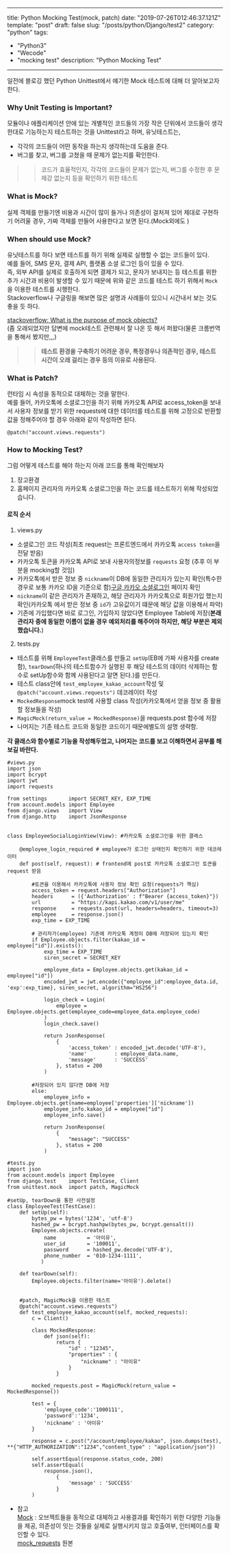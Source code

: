---
title: Python Mocking Test(mock, patch)
date: "2019-07-26T012:46:37.121Z"
template: "post"
draft: false
slug: "/posts/python/Django/test2"
category: "python"
tags:
  - "Python3"
  - "Wecode"
  - "mocking test"
description: "Python Mocking Test"

------

일전에 블로깅 했던 Python Unittest에서 얘기한 Mock 테스트에 대해 더 알아보고자 한다.

### Why Unit Testing is Important?
모듈이나 애플리케이션 안에 있는 개별적인 코드들의 가장 작은 단위에서 코드들이 생각한대로 기능하는지 테스트하는 것을 Unittest라고 하며, 유닛테스트는,  
* 각각의 코드들이 어떤 동작을 하는지 생각하는데 도움을 준다.
* 버그를 찾고, 버그를 고쳤을 때 문제가 없는지를 확인한다.

>> 코드가 효율적인지, 각각의 코드들이 문제가 없는지, 버그를 수정한 후 문제강 없는지 등을 확인하기 위한 테스트

### What is Mock?

실제 객체를 만들기엔 비용과 시간이 많이 들거나 의존성이 걸처져 있어 제대로 구현하기 어려울 경우, 가짜 객체를 만들어 사용한다고 보면 된다.(Mock외에도 )

### When should use Mock?  
유닛테스트를 하다 보면 테스트를 하기 위해 실제로 실행할 수 없는 코드들이 있다.   
예를 들어, SMS 문자, 결제 API, 플랫폼 소셜 로그인 등이 있을 수 있다.  
즉, 외부 API를 실제로 호출하게 되면 결제가 되고, 문자가 보내지는 등 테스트를 위한 추가 시간과 비용이 발생할 수 있기 때문에 위와 같은 코드를 테스트 하기 위해서 `Mock`을 이용한 테스트를 시행한다.   
Stackoverflow나 구글링을 해보면 많은 설명과 사례들이 있으니 시간내서 보는 것도 좋을 듯 하다.

[stackoverflow: What is the purpose of mock objects?](https://stackoverflow.com/questions/3622455/what-is-the-purpose-of-mock-objects)  
(좀 오래되었지만 답변에 mock테스트 관련해서 잘 나온 듯 해서 퍼왔다(물론 크롬번역을 통해서 봤지만,,,)

>> **테스트 환경을 구축하기 어려운 경우, 특정경우나 의존적인 경우, 테스트 시간이 오래 걸리는 경우 등의 이유로 사용된다.**

### What is Patch?

런타임 시 속성을 동적으로 대체하는 것을 말한다.  
예를 들어, 카카오톡에 소셜로그인을 하기 위해 카카오톡 API로 access_token을 보내서 사용자 정보를 받기 위한 requests에 대한 데이터를 테스트를 위해 고정으로 반환할 값을 정해주어야 할 경우 아래와 같이 작성하면 된다.

`@patch("account.views.requests")`  

### How to Mocking Test?

그럼 어떻게 테스트를 해야 하는지 아래 코드를 통해 확인해보자
1. 장고환경  
2. 홈페이지 관리자의 카카오톡 소셜로그인을 하는 코드를 테스트하기 위해 작성되었습니다.

#### 로직 순서
1. views.py
* 소셜로그인 코드 작성(최초 request는 프론트엔드에서 카카오톡 `access token`을 전달 받음)
* 카카오톡 토큰을 카카오톡 API로 보내 사용자의정보를 `requests` 요청 (추후 이 부분을 mocking할 것임)
* 카카오톡에서 받은 정보 중 `nickname`이 DB에 동일한 관리자가 있는지 확인(특수한 경우로 보통 카카오 ID을 기준으로 함)[구글,카카오 소셜로그인](https://koreanblacklee.github.io/posts/djangsociallogin/) 페이지 확인
* `nickname`이 같은 관리자가 존재하고, 해당 관리자가 카카오톡으로 회원가입 했는지 확인(카카오톡 에서 받은 정보 중 `id`가 고유값이기 떄문에 해당 값을 이용해서 파악)
* 기존에 가입했다면 바로 로그인, 가입하지 않았다면 Employee Table에 저장(**본래 관리자 중에 동일한 이름이 없을 경우 예외처리를 해주어야 하지만, 해당 부분은 제외했습니다.**)

2. tests.py
* 테스트를 위해 `EmployeeTest`클래스를 만들고 `setUp`(EB에 가짜 사용자를 create함), `tearDown`(하나의 테스트함수가 실행된 후 해당 테스트의 데이터 삭제하는 함수로 setUp함수와 함께 사용된다고 알면 된다.)를 만든다.
* 테스트 class안에 `test_employee_kakao_account`작성 및 `@patch("account.views.requests")` 데코레이터 작성
* `MockedResponse`mock test에 사용할 class 작성(카카오톡에서 얻을 정보 중 활용할 정보들을 작성)
* `MagicMock(return_value = MockedResponse)`을 requests.post 함수에 저장
* 나머지는 기존 테스트 코드와 동일한 코드이기 때문에별도의 설명 생략함.

**각 클래스와 함수별로 기능을 작성해두었고, 나머지는 코드를 보고 이해하면서 공부를 해보길 바란다.**
```
#views.py
import json
import bcrypt
import jwt
import requests

from settings       import SECRET_KEY, EXP_TIME
from account.models import Employee
feom django.views   import View
from django.http    import JsonResponse


class EmployeeSocialLoginView(View): #카카오톡 소셜로그인을 위한 클래스

    @employee_login_required # employee가 로그인 상태인지 확인하기 위한 데코레이터
    def post(self, request): # frontend에 post로 카카오톡 소셜로그인 토큰을 request 받음

        #토큰을 이용해서 카카오톡에 사용자 정보 확인 요청(requests가 핵심)
        access_token = request.headers["Authorization"]
        headers      = ({'Authorization' : f"Bearer {access_token}"})
        url          = "https://kapi.kakao.com/v1/user/me"
        response     = requests.post(url, headers=headers, timeout=3)
        employee     = response.json()
        exp_time = EXP_TIME

        # 관리자가(employee) 기존에 카카오톡 계정이 DB에 저장되어 있는지 확인
        if Employee.objects.filter(kakao_id = employee["id"]).exists():
            exp_time = EXP_TIME
            siren_secret = SECRET_KEY

            employee_data = Employee.objects.get(kakao_id = employee["id"])
            encoded_jwt = jwt.encode({"employee_id":employee_data.id, 'exp':exp_time}, siren_secret, algorithm="HS256")

            login_check = Login(
                employee = Employee.objects.get(employee_code=employee_data.employee_code)
            )
            login_check.save()

            return JsonResponse(
                {
                    'access_token' : encoded_jwt.decode('UTF-8'),
                    'name'         : employee_data.name,
                    'message'      : 'SUCCESS'
                }, status = 200
            )

        #저장되어 있지 않다면 DB에 저장
        else:
            employee_info = Employee.objects.get(name=employee['properties']['nickname'])
            employee_info.kakao_id = employee["id"]
            employee_info.save()

            return JsonResponse(
                {
                    "message": "SUCCESS"
                }, status = 200
            )
```
```
#tests.py
import json
from account.models import Employee
from django.test    import TestCase, Client
from unittest.mock  import patch, MagicMock

#setUp, tearDown을 통한 사전설정 
class EmployeeTest(TestCase):
    def setUp(self):
        bytes_pw = bytes('1234', 'utf-8')
        hashed_pw = bcrypt.hashpw(bytes_pw, bcrypt.gensalt())
        Employee.objects.create(
            name          = '아이유',
            user_id       = '100011',
            password      = hashed_pw.decode('UTF-8'),
            phone_number  = '010-1234-1111',
           )

    def tearDown(self):
        Employee.objects.filter(name='아이유').delete()


    #patch, MagicMock을 이용한 테스트
    @patch("account.views.requests")
    def test_employee_kakao_account(self, mocked_requests):
        c = Client()

        class MockedResponse:
            def json(self):
                return {
                    "id" : "12345",
                    "properties" : {
                        "nickname" : "아이유"
                    }
                }

        mocked_requests.post = MagicMock(return_value = MockedResponse())

        test = {
            'employee_code':'1000111',
            'password':'1234',
            'nickname' : '아이유'
        }

        response = c.post("/account/employee/kakao", json.dumps(test), **{"HTTP_AUTHORIZATION":"1234","content_type" : "application/json"})

        self.assertEqual(response.status_code, 200)
        self.assertEqual(
            response.json(),
                {
                    'message' : 'SUCCESS'
                }
        )

```
- 참고  
[Mock](https://blog.leop0ld.org/posts/about-mocking/) : 오브젝트들을 동적으로 대체하고 사용결과를 확인하기 위한 다양한 기능들을 제공, 의존성이 잇는 것들을 실제로 실행시키지 않고 호출여부, 인터페이스를 확인할 수 있다.   
[mock_requests](https://gist.github.com/evansde77/45467f5a7af84d2a2d34f3fcb357449c) 원본